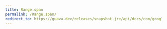 ```yaml
---
title: Range.span
permalink: /Range.span/
redirect_to: https://guava.dev/releases/snapshot-jre/api/docs/com/google/common/collect/Range.html#span-com.google.common.collect.Range-
---
```

